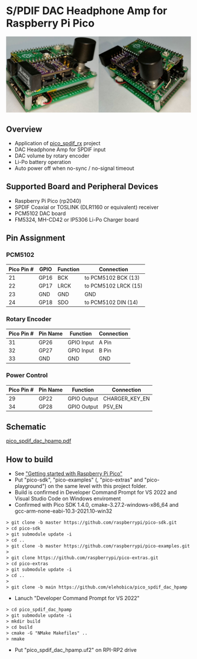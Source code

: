 # S/PDIF DAC Headphone Amp for Raspberry Pi Pico
![banner](doc/pico_spdif_dac_hpamp.jpg)

## Overview
* Application of [pico_spdif_rx](https://github.com/elehobica/pico_spdif_rx/) project
* DAC Headphone Amp for SPDIF input
* DAC volume by rotary encoder
* Li-Po battery operation
* Auto power off when no-sync / no-signal timeout

## Supported Board and Peripheral Devices
* Raspberry Pi Pico (rp2040)
* SPDIF Coaxial or TOSLINK (DLR1160 or equivalent) receiver
* PCM5102 DAC board
* FM5324, MH-CD42 or IP5306 Li-Po Charger board

## Pin Assignment
### PCM5102
| Pico Pin # | GPIO | Function | Connection |
----|----|----|----
| 21 | GP16 | BCK | to PCM5102 BCK (13) |
| 22 | GP17 | LRCK | to PCM5102 LRCK (15) |
| 23 | GND | GND | GND |
| 24 | GP18 | SDO | to PCM5102 DIN (14) |

### Rotary Encoder
| Pico Pin # | Pin Name | Function | Connection |
----|----|----|----
| 31 | GP26 | GPIO Input | A Pin |
| 32 | GP27 | GPIO Input | B Pin |
| 33 | GND | GND | GND |

### Power Control
| Pico Pin # | Pin Name | Function | Connection |
----|----|----|----
| 29 | GP22 | GPIO Output | CHARGER_KEY_EN |
| 34 | GP28 | GPIO Output | P5V_EN |

## Schematic
[pico_spdif_dac_hpamp.pdf](doc/pico_spdif_dac_hpamp.pdf)

## How to build
* See ["Getting started with Raspberry Pi Pico"](https://datasheets.raspberrypi.org/pico/getting-started-with-pico.pdf)
* Put "pico-sdk", "pico-examples" (, "pico-extras" and "pico-playground") on the same level with this project folder.
* Build is confirmed in Developer Command Prompt for VS 2022 and Visual Studio Code on Windows enviroment
* Confirmed with Pico SDK 1.4.0, cmake-3.27.2-windows-x86_64 and gcc-arm-none-eabi-10.3-2021.10-win32
```
> git clone -b master https://github.com/raspberrypi/pico-sdk.git
> cd pico-sdk
> git submodule update -i
> cd ..
> git clone -b master https://github.com/raspberrypi/pico-examples.git
>
> git clone https://github.com/raspberrypi/pico-extras.git
> cd pico-extras
> git submodule update -i
> cd ..
> 
> git clone -b main https://github.com/elehobica/pico_spdif_dac_hpamp
```
* Lanuch "Developer Command Prompt for VS 2022"
```
> cd pico_spdif_dac_hpamp
> git submodule update -i
> mkdir build
> cd build
> cmake -G "NMake Makefiles" ..
> nmake
```
* Put "pico_spdif_dac_hpamp.uf2" on RPI-RP2 drive